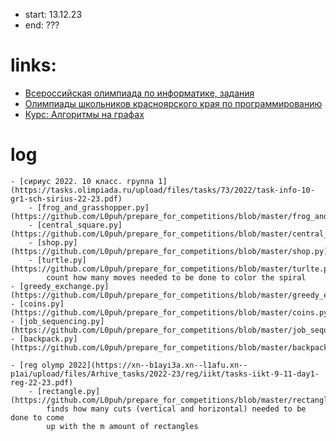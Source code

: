 - start: 13.12.23
- end: ???

# links:
- [Всероссийская олимпиада по информатике, задания](https://www.olimpiada.ru/activity/73/tasks/2021?class=10)
- [Олимпиады школьников красноярского края по программированию](https://acmp.ru/article.asp?id_text=121)
- [Курс: Алгоритмы на графах](https://informatics.msk.ru/course/view.php?id=6)
# log
    - [сириус 2022. 10 класс. группа 1](https://tasks.olimpiada.ru/upload/files/tasks/73/2022/task-info-10-gr1-sch-sirius-22-23.pdf)
        - [frog_and_grasshopper.py](https://github.com/L0puh/prepare_for_competitions/blob/master/frog_and_grasshopper.py)
        - [central_square.py](https://github.com/L0puh/prepare_for_competitions/blob/master/central_square.py)
        - [shop.py](https://github.com/L0puh/prepare_for_competitions/blob/master/shop.py) 
        - [turtle.py](https://github.com/L0puh/prepare_for_competitions/blob/master/turlte.py)
            count how many moves needed to be done to color the spiral
    - [greedy_exchange.py](https://github.com/L0puh/prepare_for_competitions/blob/master/greedy_exchange.py)
    - [coins.py](https://github.com/L0puh/prepare_for_competitions/blob/master/coins.py)
    - [job_sequencing.py](https://github.com/L0puh/prepare_for_competitions/blob/master/job_sequencing.py)
    - [backpack.py](https://github.com/L0puh/prepare_for_competitions/blob/master/backpack.py)
        
    - [reg olymp 2022](https://xn--b1ayi3a.xn--l1afu.xn--p1ai/upload/files/Arhive_tasks/2022-23/reg/iikt/tasks-iikt-9-11-day1-reg-22-23.pdf)
        - [rectangle.py](https://github.com/L0puh/prepare_for_competitions/blob/master/rectangle.py)
            finds how many cuts (vertical and horizontal) needed to be done to come 
            up with the m amount of rectangles
